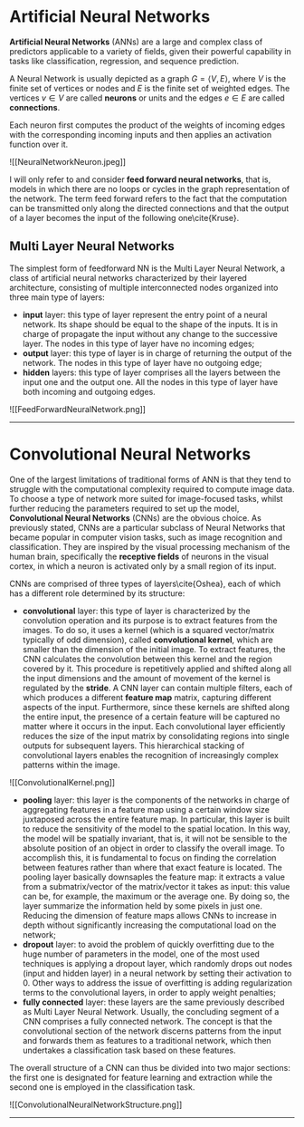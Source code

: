 # Artificial Neural Networks
**Artificial Neural Networks** (ANNs) are a large and complex class of predictors applicable to a variety of fields, given their powerful capability in tasks like classification, regression, and sequence prediction. 

A Neural Network is usually depicted as a graph $G = \langle V , E \rangle$, where $V$ is the finite set of vertices or nodes and $E$ is the finite set of weighted edges. The vertices $v \in V$ are called **neurons** or units and the edges $e \in E$ are called **connections**.

Each neuron first computes the product of the weights of incoming edges with the corresponding incoming inputs and then applies an activation function over it.

![[NeuralNetworkNeuron.jpeg]]

I will only refer to and consider **feed forward neural networks**, that is, models in which there are no loops or cycles in the graph representation of the network. The term feed forward refers to the fact that the computation can be transmitted only along the directed connections and that the output of a layer becomes the input of the following one\\cite{Kruse}.

## Multi Layer Neural Networks
The simplest form of feedforward NN is the Multi Layer Neural Network, a class of artificial neural networks characterized by their layered architecture, consisting of multiple interconnected nodes organized into three main type of layers:
- **input** layer: this type of layer represent the entry point of a neural network. Its shape should be equal to the shape of the inputs. It is in charge of propagate the input without any change to the successive layer. The nodes in this type of layer have no incoming edges;
- **output** layer: this type of layer is in charge of returning the output of the network. The nodes in this type of layer have no outgoing edge;
- **hidden** layers: this type of layer comprises all the layers between the input one and the output one. All the nodes in this type of layer have both incoming and outgoing edges.

![[FeedForwardNeuralNetwork.png]]

------------------------------------------------------------------------

# Convolutional Neural Networks
One of the largest limitations of traditional forms of ANN is that they tend to struggle with the computational complexity required to compute image data. To choose a type of network more suited for image-focused tasks, whilst further reducing the parameters required to set up the model, **Convolutional Neural Networks** (CNNs) are the obvious choice. As previously stated, CNNs are a particular subclass of Neural Networks that became popular in computer vision tasks, such as image recognition and classification. They are inspired by the visual processing mechanism of the human brain, specifically the **receptive fields** of neurons in the visual cortex, in which a neuron is activated only by a small region of its input.

CNNs are comprised of three types of layers\\cite{Oshea}, each of which has a different role determined by its structure:
- **convolutional** layer: this type of layer is characterized by the convolution operation and its purpose is to extract features from the images. To do so, it uses a kernel (which is a squared vector/matrix typically of odd dimension), called **convolutional kernel**, which are smaller than the dimension of the initial image. To extract features, the CNN calculates the convolution between this kernel and the region covered by it. This procedure is repetitively applied and shifted along all the input dimensions and the amount of movement of the kernel is regulated by the **stride**. A CNN layer can contain multiple filters, each of which produces a different **feature map** matrix, capturing different aspects of the input. Furthermore, since these kernels are shifted along the entire input, the presence of a certain feature will be captured no matter where it occurs in the input. Each convolutional layer efficiently reduces the size of the input matrix by consolidating regions into single outputs for subsequent layers. This hierarchical stacking of convolutional layers enables the recognition of increasingly complex patterns within the image.

![[ConvolutionalKernel.png]]

- **pooling** layer: this layer is the components of the networks in charge of aggregating features in a feature map using a certain window size juxtaposed across the entire feature map. In particular, this layer is built to reduce the sensitivity of the model to the spatial location. In this way, the model will be spatially invariant, that is, it will not be sensible to the absolute position of an object in order to classify the overall image. To accomplish this, it is fundamental to focus on finding the correlation between features rather than where that exact feature is located. The pooling layer basically downsaples the feature map: it extracts a value from a submatrix/vector of the matrix/vector it takes as input: this value can be, for example, the maximum or the average one. By doing so, the layer summarize the information held by some pixels in just one. Reducing the dimension of feature maps allows CNNs to increase in depth without significantly increasing the computational load on the network;
- **dropout** layer: to avoid the problem of quickly overfitting due to the huge number of parameters in the model, one of the most used techniques is applying a dropout layer, which randomly drops out nodes (input and hidden layer) in a neural network by setting their activation to $0$. Other ways to address the issue of overfitting is adding regularization terms to the convolutional layers, in order to apply weight penalties;
- **fully connected** layer: these layers are the same previously described as Multi Layer Neural Network. Usually, the concluding segment of a CNN comprises a fully connected network. The concept is that the convolutional section of the network discerns patterns from the input and forwards them as features to a traditional network, which then undertakes a classification task based on these features.

The overall structure of a CNN can thus be divided into two major sections: the first one is designated for feature learning and extraction while the second one is employed in the classification task.

![[ConvolutionalNeuralNetworkStructure.png]]

------------------------------------------------------------------------